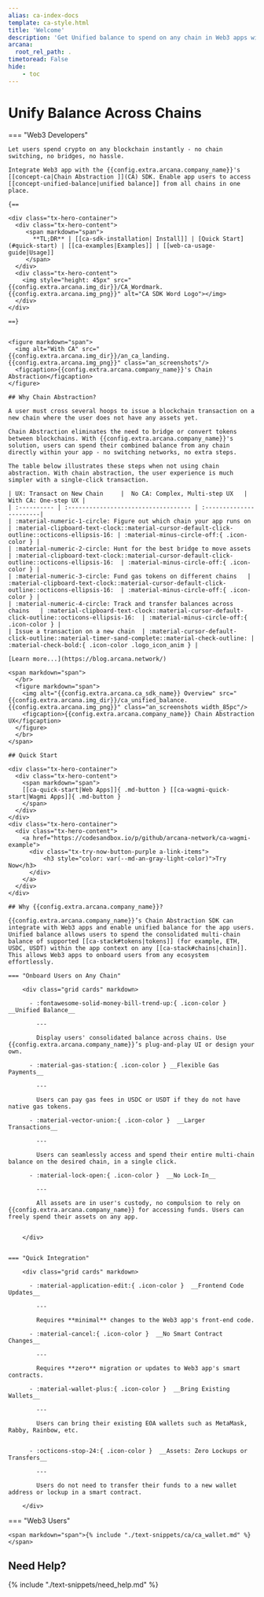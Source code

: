 ```yaml
---
alias: ca-index-docs
template: ca-style.html
title: 'Welcome'
description: 'Get Unified balance to spend on any chain in Web3 apps with Arcana Network Chain Abstraction.'
arcana:
  root_rel_path: .
timetoread: False
hide: 
    - toc
---
```


# Unify Balance Across Chains

=== "Web3 Developers"

    Let users spend crypto on any blockchain instantly - no chain switching, no bridges, no hassle.
    
    Integrate Web3 app with the {{config.extra.arcana.company_name}}'s [[concept-ca|Chain Abstraction ]](CA) SDK. Enable app users to access [[concept-unified-balance|unified balance]] from all chains in one place.

    {==

    <div class="tx-hero-container">
      <div class="tx-hero-content">
         <span markdown="span">
           **TL;DR** | [[ca-sdk-installation| Install]] | [Quick Start](#quick-start) | [[ca-examples|Examples]] | [[web-ca-usage-guide|Usage]]
         </span>
      </div>
      <div class="tx-hero-content">
        <img style="height: 45px" src="{{config.extra.arcana.img_dir}}/CA_Wordmark.{{config.extra.arcana.img_png}}" alt="CA SDK Word Logo"></img>
      </div>
    </div>

    ==}


    <figure markdown="span">
      <img alt="With CA" src="{{config.extra.arcana.img_dir}}/an_ca_landing.{{config.extra.arcana.img_png}}" class="an_screenshots"/>
      <figcaption>{{config.extra.arcana.company_name}}'s Chain Abstraction</figcaption>
    </figure>

    ## Why Chain Abstraction?

    A user must cross several hoops to issue a blockchain transaction on a new chain where the user does not have any assets yet. 
    
    Chain Abstraction eliminates the need to bridge or convert tokens between blockchains. With {{config.extra.arcana.company_name}}'s solution, users can spend their combined balance from any chain directly within your app - no switching networks, no extra steps.
    
    The table below illustrates these steps when not using chain abstraction. With chain abstraction, the user experience is much simpler with a single-click transaction.

    | UX: Transact on New Chain     |  No CA: Complex, Multi-step UX   |  With CA: One-step UX |
    | :---------- | :----------------------------------- | :-----------------------|
    | :material-numeric-1-circle: Figure out which chain your app runs on       | :material-clipboard-text-clock::material-cursor-default-click-outline::octicons-ellipsis-16: | :material-minus-circle-off:{ .icon-color } |
    | :material-numeric-2-circle: Hunt for the best bridge to move assets     | :material-clipboard-text-clock::material-cursor-default-click-outline::octicons-ellipsis-16:  | :material-minus-circle-off:{ .icon-color } |
    | :material-numeric-3-circle: Fund gas tokens on different chains   | :material-clipboard-text-clock::material-cursor-default-click-outline::octicons-ellipsis-16:  | :material-minus-circle-off:{ .icon-color } |
    | :material-numeric-4-circle: Track and transfer balances across chains   | :material-clipboard-text-clock::material-cursor-default-click-outline::octicons-ellipsis-16:  | :material-minus-circle-off:{ .icon-color } |
    | Issue a transaction on a new chain  | :material-cursor-default-click-outline::material-timer-sand-complete::material-check-outline: | :material-check-bold:{ .icon-color .logo_icon_anim } |

    [Learn more...](https://blog.arcana.network/)

    <span markdown="span">
      </br>
      <figure markdown="span">
        <img alt="{{config.extra.arcana.ca_sdk_name}} Overview" src="{{config.extra.arcana.img_dir}}/ca_unified_balance.{{config.extra.arcana.img_png}}" class="an_screenshots width_85pc"/>
        <figcaption>{{config.extra.arcana.company_name}} Chain Abstraction UX</figcaption>
      </figure>
      </br>
    </span>

    ## Quick Start

    <div class="tx-hero-container">
      <div class="tx-hero-content">
        <span markdown="span">
        [[ca-quick-start|Web Apps]]{ .md-button } [[ca-wagmi-quick-start|Wagmi Apps]]{ .md-button } 
        </span>
      </div>
    </div>
    <div class="tx-hero-container">
      <div class="tx-hero-content">
        <a href="https://codesandbox.io/p/github/arcana-network/ca-wagmi-example">
          <div class="tx-try-now-button-purple a-link-items">
              <h3 style="color: var(--md-an-gray-light-color)">Try Now</h3>
          </div>
        </a>
      </div>
    </div>

    ## Why {{config.extra.arcana.company_name}}?

    {{config.extra.arcana.company_name}}’s Chain Abstraction SDK can integrate with Web3 apps and enable unified balance for the app users. Unified balance allows users to spend the consolidated multi-chain balance of supported [[ca-stack#tokens|tokens]] (for example, ETH, USDC, USDT) within the app context on any [[ca-stack#chains|chain]]. This allows Web3 apps to onboard users from any ecosystem effortlessly.

    === "Onboard Users on Any Chain"

        <div class="grid cards" markdown>

          - :fontawesome-solid-money-bill-trend-up:{ .icon-color } __Unified Balance__

            ---

            Display users' consolidated balance across chains. Use {{config.extra.arcana.company_name}}’s plug-and-play UI or design your own.

          - :material-gas-station:{ .icon-color } __Flexible Gas Payments__

            ---

            Users can pay gas fees in USDC or USDT if they do not have native gas tokens.

          - :material-vector-union:{ .icon-color }  __Larger Transactions__

            ---

            Users can seamlessly access and spend their entire multi-chain balance on the desired chain, in a single click.
            
          - :material-lock-open:{ .icon-color }  __No Lock-In__

            ---

            All assets are in user's custody, no compulsion to rely on {{config.extra.arcana.company_name}} for accessing funds. Users can freely spend their assets on any app.
                

        </div>


    === "Quick Integration"

        <div class="grid cards" markdown>

          - :material-application-edit:{ .icon-color }  __Frontend Code Updates__

            ---

            Requires **minimal** changes to the Web3 app's front-end code.

          - :material-cancel:{ .icon-color }  __No Smart Contract Changes__
          
            ---
            
            Requires **zero** migration or updates to Web3 app's smart contracts.

          - :material-wallet-plus:{ .icon-color }  __Bring Existing Wallets__
          
            ---
            
            Users can bring their existing EOA wallets such as MetaMask, Rabby, Rainbow, etc.

          
          - :octicons-stop-24:{ .icon-color }  __Assets: Zero Lockups or Transfers__ 
          
            ---
            
            Users do not need to transfer their funds to a new wallet address or lockup in a smart contract.

        </div>

=== "Web3 Users"

    <span markdown="span">{% include "./text-snippets/ca/ca_wallet.md" %}</span>

## Need Help?

{% include "./text-snippets/need_help.md" %}
